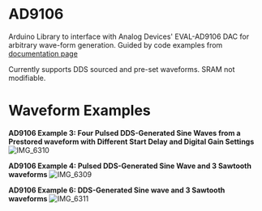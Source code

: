 # AD9106
Arduino Library to interface with Analog Devices' EVAL-AD9106 DAC for arbitrary wave-form generation. Guided by code examples from [documentation page](https://www.analog.com/en/resources/evaluation-hardware-and-software/evaluation-boards-kits/EVAL-AD9106.html#eb-documentation)

Currently supports DDS sourced and pre-set waveforms. SRAM not modifiable. 

# Waveform Examples 
**AD9106 Example 3: Four Pulsed DDS-Generated Sine Waves
from a Prestored waveform with Different Start Delay and Digital Gain
Settings**
![IMG_6310](https://github.com/user-attachments/assets/ff640963-ceb4-40b4-b69c-34728a19b73c)

**AD9106 Example 4: Pulsed DDS-Generated Sine Wave and 3
Sawtooth waveforms**
![IMG_6309](https://github.com/user-attachments/assets/4854cea1-49a0-4dbb-9ef2-f94d0bc1b0e7)

**AD9106 Example 6: DDS-Generated Sine wave and 3
Sawtooth waveforms**
![IMG_6311](https://github.com/user-attachments/assets/ea3cff74-81ed-4577-90d5-b799315ee55c)
